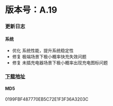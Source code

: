 # 版本号：A.19
### 更新日志
#### 系统
- 优化 系统性能，提升系统稳定性
- 修复 极端场景下极小概率快充失效问题
- 修复 未插充电器场景下极小概率出现充电图标问题
### [下载地址](https://download.c.realme.com/osupdate/RMX2175_11_OTA_0190_all_4Dv3zsrUtg0a.ozip)

#### MD5
0199FBF487770EB5C72E1F3F36A3203C
